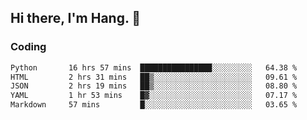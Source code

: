 ## Hi there, I'm Hang. 👋

### Coding

<!--START_SECTION:waka-->

```txt
Python       16 hrs 57 mins  ████████████████░░░░░░░░░   64.38 %
HTML         2 hrs 31 mins   ██▒░░░░░░░░░░░░░░░░░░░░░░   09.61 %
JSON         2 hrs 19 mins   ██▒░░░░░░░░░░░░░░░░░░░░░░   08.80 %
YAML         1 hr 53 mins    █▓░░░░░░░░░░░░░░░░░░░░░░░   07.17 %
Markdown     57 mins         █░░░░░░░░░░░░░░░░░░░░░░░░   03.65 %
```

<!--END_SECTION:waka-->
